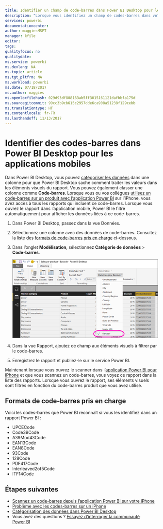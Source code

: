 ```yaml
---
title: Identifier un champ de code-barres dans Power BI Desktop pour les applications mobiles
description: "Lorsque vous identifiez un champ de codes-barres dans votre modèle dans Power BI Desktop, vous pouvez filtrer automatiquement les données des codes-barres dans l’application Power BI sur l’iPhone."
services: powerbi
documentationcenter: 
author: maggiesMSFT
manager: kfile
editor: 
tags: 
qualityfocus: no
qualitydate: 
ms.service: powerbi
ms.devlang: NA
ms.topic: article
ms.tgt_pltfrm: NA
ms.workload: powerbi
ms.date: 07/18/2017
ms.author: maggies
ms.openlocfilehash: 029d93df808163ab5ff3015161121dafbbfa175d
ms.sourcegitcommit: 99cc3b9cb615c2957dde6ca908a51238f129cebb
ms.translationtype: HT
ms.contentlocale: fr-FR
ms.lasthandoff: 11/13/2017
---
```

# <a name="tag-barcodes-in-power-bi-desktop-for-the-mobile-apps"></a>Identifier des codes-barres dans Power BI Desktop pour les applications mobiles
Dans Power BI Desktop, vous pouvez [catégoriser les données](desktop-data-categorization.md) dans une colonne pour que Power BI Desktop sache comment traiter les valeurs dans les éléments visuels du rapport. Vous pouvez également classer une colonne comme **Code-barres**. Lorsque vous ou vos collègues [utilisez un code-barres sur un produit avec l’application Power BI](mobile-apps-scan-barcode-iphone.md) sur l’iPhone, vous avez accès à tous les rapports qui incluent ce code-barres. Lorsque vous ouvrez le rapport dans l’application mobile, Power BI le filtre automatiquement pour afficher les données liées à ce code-barres.

1. Dans Power BI Desktop, passez dans la vue Données.
2. Sélectionnez une colonne avec des données de code-barres. Consultez la liste des [formats de code-barres pris en charge](#supported-barcode-formats) ci-dessous.
3. Dans l’onglet **Modélisation**, sélectionnez **Catégorie de données** > **Code-barres**.
   
    ![Liste de catégories de données](media/desktop-mobile-barcodes/power-bi-desktop-barcode.png)
4. Dans la vue Rapport, ajoutez ce champ aux éléments visuels à filtrer par le code-barres.
5. Enregistrez le rapport et publiez-le sur le service Power BI.

Maintenant lorsque vous ouvrez le scanner dans l’[application Power BI pour iPhone](mobile-ios-ipad-iphone-apps.md) et que vous scannez un code-barres, vous voyez ce rapport dans la liste des rapports. Lorsque vous ouvrez le rapport, ses éléments visuels sont filtrés en fonction du code-barres produit que vous avez utilisé.

## <a name="supported-barcode-formats"></a>Formats de code-barres pris en charge
Voici les codes-barres que Power BI reconnaît si vous les identifiez dans un rapport Power BI : 

* UPCECode 
* Code39Code  
* A39Mod43Code 
* EAN13Code 
* EAN8Code  
* 93Code  
* 128Code 
* PDF417Code 
* Interleaved2of5Code 
* ITF14Code 

## <a name="next-steps"></a>Étapes suivantes
* [Scannez un code-barres depuis l’application Power BI sur votre iPhone](mobile-apps-scan-barcode-iphone.md)
* [Problème avec les codes-barres sur un iPhone](mobile-apps-scan-barcode-iphone.md#issues-with-scanning-a-barcode)
* [Catégorisation des données dans Power BI Desktop](desktop-data-categorization.md)  
* Vous avez des questions ? [Essayez d’interroger la communauté Power BI](http://community.powerbi.com/)

